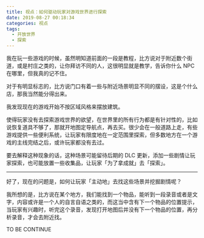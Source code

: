 ```yaml
---
title: 视点：如何驱动玩家对游戏世界进行探索
date: 2019-08-27 00:18:34
categories: 视点
tags:
  - 开放世界
  - 探索
---
```


我在玩一些游戏的时候，虽然明知道前面的一段是教程，比方说对于附近数个街道，或是村庄之类的，让你拜访不同的人，这很明显就是教学，告诉你什么 NPC 在哪里，但我真的记不住。

对于有明显标志的，比方说门口有着一些与附近场景明显不同的摆设，这是个什么店，那我当然能分得出来。

我发现现在的游戏开始不按区域风格来摆放建筑。

使得玩家没有去探索游戏世界的欲望，在世界里的所有行为都是有针对性的，比如说恢复道具不够了，那就开地图定导航点，再去买。很少会在一般道路上走，有些游戏提供一些便利系统，让玩家有限度地在一定范围里探索，但多数地方在一个游戏的主线完结之后，或许玩家都没有去过。

要去解释这种现象的话，这种场景可能留待后期的 DLC 更新，添加一些剧情让玩家探索，也可能放置一些收集品，让玩家「为了拿成就」去「探索」。

---

好了，现在的问题是，如何让玩家「主动地」去找这些场景并挖掘剧情呢？

我所想的是，比方说在某个地方，我们能找到一个物品，能听到一段录音或者是文字，内容或许是一个人的自言自语之类的，而这当中含有下一个物品的位置提示，当玩家有兴趣时，听完这个录音，发现打开地图后并没有下一个物品的位置，再分析录音，才会去附近找。

TO BE CONTINUE
